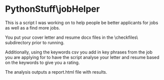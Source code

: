 # PythonStuff\jobHelper

This is a script I was working on to help people be better applicants for jobs as well as a find more jobs.

You put your cover letter and resume docx files in the \checkfiles\ subdirectory prior to running.

Additionally, using the keywords csv you add in key phrases from the job you are applying for to have the script analyse your letter and resume based on the keywords to give you a rating.

The analysis outputs a report.html file with results.